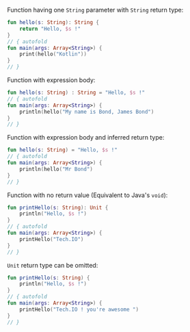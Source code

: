 Function having one `String` parameter with `String` return type:

``` kotlin runnable
fun hello(s: String): String {
    return "Hello, $s !"
}
// { autofold
fun main(args: Array<String>) {
    print(hello("Kotlin"))
}
// }
```

Function with expression body:

``` kotlin runnable
fun hello(s: String) : String = "Hello, $s !"
// { autofold
fun main(args: Array<String>) {
    println(hello("My name is Bond, James Bond")
}
// }
```

Function with expression body and inferred return type:

``` kotlin runnable
fun hello(s: String) = "Hello, $s !"
// { autofold
fun main(args: Array<String>) {
    println(hello("Mr Bond")
}
// }
```

Function with no return value (Equivalent to Java's `void`):

``` kotlin runnable
fun printHello(s: String): Unit {
    println("Hello, $s !")
}
// { autofold
fun main(args: Array<String>) {
    printHello("Tech.IO")
}
// }
```

`Unit` return type can be omitted:

``` kotlin runnable
fun printHello(s: String) {
    println("Hello, $s !")
}
// { autofold
fun main(args: Array<String>) {
    printHello("Tech.IO ! you're awesome ")
}
// }
```